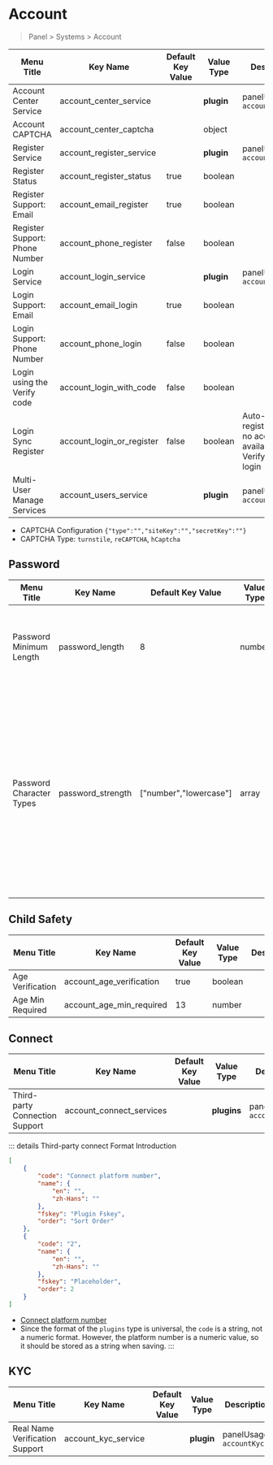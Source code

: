 # Account

> Panel > Systems > Account

| Menu Title | Key Name | Default Key Value | Value Type | Description |
| --- | --- | --- | --- | --- |
| Account Center Service | account_center_service |  | **plugin** | panelUsages `accountCenter` |
| Account CAPTCHA | account_center_captcha |  | object |  |
| Register Service | account_register_service |  | **plugin** | panelUsages `accountRegister` |
| Register Status | account_register_status | true | boolean |  |
| Register Support: Email | account_email_register | true | boolean |  |
| Register Support: Phone Number | account_phone_register | false | boolean |  |
| Login Service | account_login_service |  | **plugin** | panelUsages `accountLogin` |
| Login Support: Email | account_email_login | true | boolean |  |
| Login Support: Phone Number | account_phone_login | false | boolean |  |
| Login using the Verify code | account_login_with_code | false | boolean |  |
| Login Sync Register | account_login_or_register | false | boolean | Auto-registration if no account is available for Verify Code login |
| Multi-User Manage Services | account_users_service |  | **plugin** | panelUsages `accountUsers` |

- CAPTCHA Configuration `{"type":"","siteKey":"","secretKey":""}`
- CAPTCHA Type: `turnstile`, `reCAPTCHA`, `hCaptcha`

## Password

| Menu Title | Key Name | Default Key Value | Value Type | Description |
| --- | --- | --- | --- | --- |
| Password Minimum Length | password_length | 8 | number | Minimum password length for new user registration, `0` or `empty` for no restriction |
| Password Character Types | password_strength | ["number","lowercase"] | array | Password must contain selected character types, no restriction if not selected<br>`number` Digits<br>`lowercase` Lowercase letters<br>`uppercase` Uppercase letters<br>`symbols` Symbols (excluding space) |

## Child Safety

| Menu Title | Key Name | Default Key Value | Value Type | Description |
| --- | --- | --- | --- | --- |
| Age Verification | account_age_verification | true | boolean |  |
| Age Min Required | account_age_min_required | 13 | number |  |

## Connect

| Menu Title | Key Name | Default Key Value | Value Type | Description |
| --- | --- | --- | --- | --- |
| Third-party Connection Support | account_connect_services |  | **plugins** | panelUsages `accountConnect` |

::: details Third-party connect Format Introduction
```json
[
    {
        "code": "Connect platform number",
        "name": {
            "en": "",
            "zh-Hans": ""
        },
        "fskey": "Plugin Fskey",
        "order": "Sort Order"
    },
    {
        "code": "2",
        "name": {
            "en": "",
            "zh-Hans": ""
        },
        "fskey": "Placeholder",
        "order": 2
    }
]
```

- [Connect platform number](../dictionary/connects.md)
- Since the format of the `plugins` type is universal, the `code` is a string, not a numeric format. However, the platform number is a numeric value, so it should be stored as a string when saving.
:::

## KYC

| Menu Title | Key Name | Default Key Value | Value Type | Description |
| --- | --- | --- | --- | --- |
| Real Name Verification Support | account_kyc_service |  | **plugin** | panelUsages `accountKyc` |
